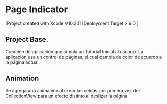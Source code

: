 # Page Indicator

[Project created with Xcode V10.2.1]
[Deployment Target > 9.0 ]

## Project Base.
Creación de aplicación que simula un Tutorial Inicial al usuario.
La aplicación usa un control de páginas, el cual cambia de color de acuerdo a la página actual.

## Animation
Se agrega una animación al crear las celdas por primera vez del CollectionView para un efecto distinto al deslizar la página.